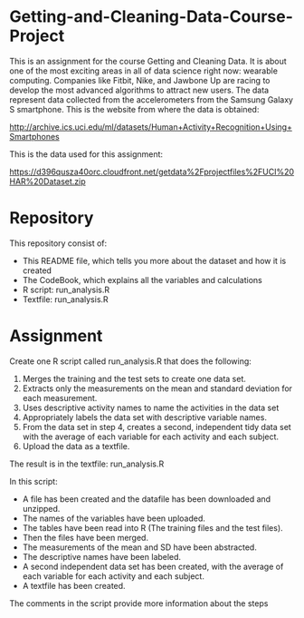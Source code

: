 # Getting-and-Cleaning-Data-Course-Project

This is an assignment for the course Getting and Cleaning Data. It is about one of the most exciting areas in all of data science right now: wearable computing. Companies like Fitbit, Nike, and Jawbone Up are racing to develop the most advanced algorithms to attract new users. The data represent data collected from the accelerometers from the Samsung Galaxy S smartphone. This is the website from where the data is obtained: 

http://archive.ics.uci.edu/ml/datasets/Human+Activity+Recognition+Using+Smartphones 

This is the data used for this assignment:

https://d396qusza40orc.cloudfront.net/getdata%2Fprojectfiles%2FUCI%20HAR%20Dataset.zip

# Repository

This repository consist of:

- This README file, which tells you more about the dataset and how it is created
- The CodeBook, which explains all the variables and calculations
- R script: run_analysis.R
- Textfile: run_analysis.R

# Assignment

Create one R script called run_analysis.R that does the following:

1. Merges the training and the test sets to create one data set.
2. Extracts only the measurements on the mean and standard deviation for each measurement. 
3. Uses descriptive activity names to name the activities in the data set
4. Appropriately labels the data set with descriptive variable names. 
5. From the data set in step 4, creates a second, independent tidy data set with the average of each variable for each activity and each subject.
6. Upload the data as a textfile. 

The result is in the textfile: run_analysis.R 

In this script:

- A file has been created and the datafile has been downloaded and unzipped.
- The names of the variables have been uploaded.
- The tables have been read into R (The training files and the test files).
- Then the files have been merged.
- The measurements of the mean and SD have been abstracted.
- The descriptive names have been labeled. 
- A second independent data set has been created, with the average of each variable for each activity and each subject.
- A textfile has been created. 

The comments in the script provide more information about the steps 

